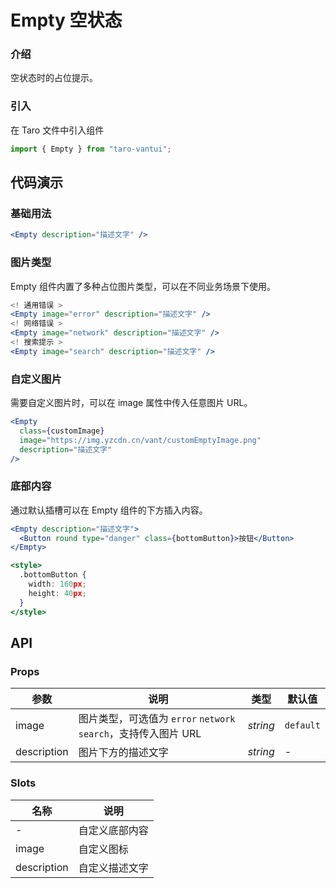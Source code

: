 # Empty 空状态

### 介绍

空状态时的占位提示。

### 引入

在 Taro 文件中引入组件

```javascript
import { Empty } from "taro-vantui"; 
```

## 代码演示

### 基础用法

```jsx
<Empty description="描述文字" /> 
```

### 图片类型

Empty 组件内置了多种占位图片类型，可以在不同业务场景下使用。

```jsx
<! 通用错误 >
<Empty image="error" description="描述文字" />
<! 网络错误 >
<Empty image="network" description="描述文字" />
<! 搜索提示 >
<Empty image="search" description="描述文字" /> 
```

### 自定义图片

需要自定义图片时，可以在 image 属性中传入任意图片 URL。

```jsx
<Empty
  class={customImage}
  image="https://img.yzcdn.cn/vant/customEmptyImage.png"
  description="描述文字"
/> 
```

### 底部内容

通过默认插槽可以在 Empty 组件的下方插入内容。

```jsx
<Empty description="描述文字">
  <Button round type="danger" class={bottomButton}>按钮</Button>
</Empty>

<style>
  .bottomButton {
    width: 160px;
    height: 40px;
  }
</style> 
```

## API

### Props

| 参数 | 说明 | 类型 | 默认值 |
| --- | --- | --- | --- |
| image | 图片类型，可选值为 `error` `network` `search`，支持传入图片 URL | _string_ | `default` |
| description | 图片下方的描述文字 | _string_ | - |

### Slots

| 名称        | 说明           |
| ----------- | -------------- |
| -           | 自定义底部内容 |
| image       | 自定义图标     |
| description | 自定义描述文字 |
